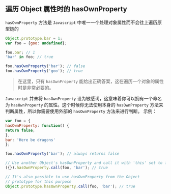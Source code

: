 ## 遍历 Object 属性时的 hasOwnProperty

`hasOwnProperty` 方法是 `Javascript` 中唯一一个处理对象属性而不会往上遍历原型链的

```js
Object.prototype.bar = 1;
var foo = {goo: undefined};

foo.bar; // 1
'bar' in foo; // true

foo.hasOwnProperty('bar'); // false
foo.hasOwnProperty('goo'); // true
```
> 在这里，只有 `hasOwnProperty` 能给出正确答案，这在遍历一个对象的属性时是非常必要的。


`Javascript` 并未将 `hasOwnProperty` 设为敏感词，这意味着你可以拥有一个命名为 `hasOwnProperty` 的属性。这个时候你无法使用本身的 `hasOwnProperty` 方法来判断属性，所以你需要使用外部的 `hasOwnProperty` 方法来进行判断。
示例：
```js
var foo = {
hasOwnProperty: function() {
return false;
},
bar: 'Here be dragons'
};

foo.hasOwnProperty('bar'); // always returns false

// Use another Object's hasOwnProperty and call it with 'this' set to foo
({}).hasOwnProperty.call(foo, 'bar'); // true

// It's also possible to use hasOwnProperty from the Object
// prototype for this purpose
Object.prototype.hasOwnProperty.call(foo, 'bar'); // true
```